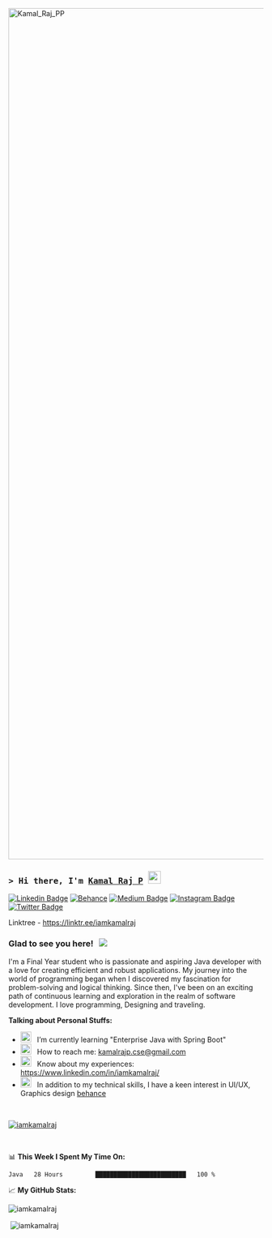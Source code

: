 <a href="https://www.linkedin.com/in/iamkamalraj"><img width="1680" alt="Kamal_Raj_PP" src="https://media.licdn.com/dms/image/D5616AQFGWB-fGSK_Zw/profile-displaybackgroundimage-shrink_350_1400/0/1665160690497?e=1694044800&v=beta&t=ONLgdm_NQSL85DsG6kJVPIZkM-q-CAzSoAfSKQn2wZg"></a>

### <samp>&gt; Hi there, I'm <a href="https://iamkamalraj.github.io/" target="_blank">Kamal Raj P</a> <img src="https://media.giphy.com/media/hvRJCLFzcasrR4ia7z/giphy.gif" width="25"> </samp>
[![Linkedin Badge](https://img.shields.io/badge/-LinkedIn-0e76a8?style=flat-square&logo=Linkedin&logoColor=white)](https://www.linkedin.com/in/iamkamalraj/)
[![Behance](https://img.shields.io/badge/Behance-1769ff?logo=behance&logoColor=white)](https://www.behance.net/iamkamalraj)
[![Medium Badge](https://img.shields.io/badge/CodePen-%2312100E.svg?&style=for-square&logo=medium&logoColor=white)](https://codepen.io/iamkamalraj)
[![Instagram Badge](https://img.shields.io/badge/-Instagram-e4405f?style=flat-square&logo=Instagram&logoColor=white)](https://instagram.com/kamalrajpoovannan/)
[![Twitter Badge](https://img.shields.io/badge/-Twitter-00acee?style=flat-square&logo=Twitter&logoColor=white)](https://twitter.com/iam_kamalraj/)

Linktree - https://linktr.ee/iamkamalraj

### Glad to see you here! &nbsp; ![](https://linktr.ee/iamkamalraj)

I'm a Final Year student who is passionate and aspiring Java developer with a love for creating efficient and robust applications. My journey into the world of programming began when I discovered my fascination for problem-solving and logical thinking. Since then, I've been on an exciting path of continuous learning and exploration in the realm of software development. I love programming, Designing and traveling.

  

**Talking about Personal Stuffs:**


- <img src="https://github.com/Gapur/Gapur/blob/main/assets/lightning.gif?raw=true" width="21" />&nbsp;&nbsp; I’m currently learning "Enterprise Java with Spring Boot" 
- <img src="https://github.com/Gapur/Gapur/blob/main/assets/letterbox.gif?raw=true" width="21" />&nbsp;&nbsp; How to reach me: kamalrajp.cse@gmail.com
- <img src="https://github.com/Gapur/Gapur/blob/main/assets/developer.gif?raw=true" width="21" />&nbsp;&nbsp; Know about my experiences: https://www.linkedin.com/in/iamkamalraj/
- <img src="https://github.com/Gapur/Gapur/blob/main/assets/laptop.gif?raw=true" width="21" />&nbsp;&nbsp; In addition to my technical skills, I have a keen interest in UI/UX,  Graphics design [behance](https://www.behance.net/iamkamalraj)

</br>

<p align="left"> <a href="https://github.com/ryo-ma/github-profile-trophy"><img src="https://github-profile-trophy.vercel.app/?username=iamkamalraj" alt="iamkamalraj" /></a> </p>

<br>

📊 **This Week I Spent My Time On:**
<!--START_SECTION:waka-->

```txt
Java   28 Hours         █████████████████████████   100 %
```

<!--END_SECTION:waka-->


📈 **My GitHub Stats:**

<p><img align="center" src="https://github-readme-streak-stats.herokuapp.com/?user=iamkamalraj&" alt="iamkamalraj" /></p>
<p>&nbsp;<img align="center" src="https://github-readme-stats.vercel.app/api?username=iamkamalraj&show_icons=true&locale=en" alt="iamkamalraj" /></p>

